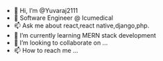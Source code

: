 - 👋 Hi, I’m @Yuvaraj2111
- 👀 Software Engineer @ Icumedical
- 📫 Ask me about react,react native,django,php.
- 🌱 I’m currently learning MERN stack development
- 💞️ I’m looking to collaborate on ...
- 📫 How to reach me ...

<!---
Yuvaraj2111/Yuvaraj2111 is a ✨ special ✨ repository because its `README.md` (this file) appears on your GitHub profile.
You can click the Preview link to take a look at your changes.
--->
